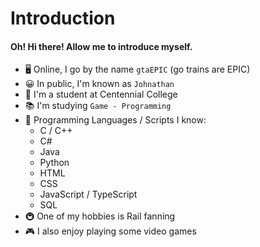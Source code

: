 # Introduction
#### Oh! Hi there! Allow me to introduce myself.


- 🖥 Online, I go by the name `gtaEPIC` (go trains are EPIC)
- 😀 In public, I'm known as `Johnathan`
- 📕 I'm a student at Centennial College
- 📚 I'm studying `Game - Programming`
- 📄 Programming Languages / Scripts I know:
  - C / C++
  - C#
  - Java
  - Python
  - HTML
  - CSS
  - JavaScript / TypeScript
  - SQL
- 🚇 One of my hobbies is Rail fanning
- 🎮 I also enjoy playing some video games

<!--
You wanted to know more about me? Well, I'm flattered! 😊
Well there isn't a whole lot more to say, but you may have noticed I didn't mention my pronouns.
That's because I am Transgender, just not out publicly yet. 
So, I'm still using he/him pronouns, but I am also comfortable with they/them pronouns.
My planned name is `Jasmine` however, I'll still be `gtaEPIC` online.

If you're a future recuiter of mine, hello again! I hope the above information doesn't cause any problems
-->
